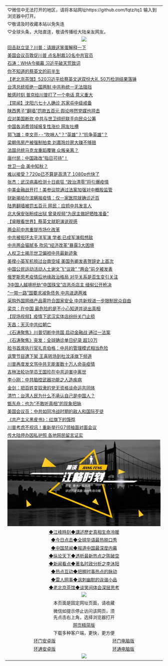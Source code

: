  <table>
 
<tr>
<td colspan="2" align=left>
♡微信中无法打开的地区，请将本站网址https://github.com/fqtz/tq1 输入到浏览器中打开。 
 </td>
</tr>
 <tr>
 <td colspan="2" align=left>
♡敬请及时收藏本站以免失连
 </td>
   <tr>
<td colspan="2" align=left>
♡全球头条，大陆直连，敬请传播给大陆亲友网友。
 </td>
</tr>


<tr>
    <td colspan="2" align=center><img src="https://cdn.jsdelivr.net/gh/gyoupiodf/im1/%E7%BD%91%E9%97%A8%E6%96%B0%E9%97%BB1.jpg"></td>
 </tr>
<tr><td colspan="2" align="left"><a href="https://qeb.xfthy.casa/?name=c1173705&key=xcyufvbtjvhwwrpc&from=gy2">回击赵立坚？川普：请跟这笨蛋解释一下</a></td></tr>
<tr><td colspan="2" align="left"><a href="https://qeb.xfthy.casa/?name=c1173714&key=xcyufvbtjvhwwrpc&from=gy2">美国会议员敦促川普 点名制裁10名中共官员</a></td></tr>
<tr><td colspan="2" align="left"><a href="https://qeb.xfthy.casa/?name=c1173622&key=xcyufvbtjvhwwrpc&from=gy2">石涛：WHA今揭幕 习近平破天荒致词</a></td></tr>
<tr><td colspan="2" align="left"><a href="https://qeb.xfthy.casa/?name=c1173706&key=xcyufvbtjvhwwrpc&from=gy2">你不知道的蔡英文的前半生</a></td></tr>
<tr><td colspan="2" align="left"><a href="https://qeb.xfthy.casa/?name=c1173717&key=xcyufvbtjvhwwrpc&from=gy2">【老北京茶馆】520习近平给蔡英文送双份大礼 50万检测结果落锤</a></td></tr>
<tr><td colspan="2" align="left"><a href="https://qeb.xfthy.casa/?name=c1173681&key=xcyufvbtjvhwwrpc&from=gy2">台湾总统拒绝一国两制 中共称统一无法阻挡</a></td></tr>
<tr><td colspan="2" align="left"><a href="https://qeb.xfthy.casa/?name=c1173725&key=xcyufvbtjvhwwrpc&from=gy2">敏感时刻 普京给川普打了一个电话 意义重大</a></td></tr>
<tr><td colspan="2" align="left"><a href="https://qeb.xfthy.casa/?name=c1173713&key=xcyufvbtjvhwwrpc&from=gy2">【禁闻】沈阳六七十人确诊 苏家屯中级戒备</a></td></tr>
<tr><td colspan="2" align="left"><a href="https://qeb.xfthy.casa/?name=c1173688&key=xcyufvbtjvhwwrpc&from=gy2">陕西男子“翻墙”罚款五百元 舆论哗然党媒也抨击</a></td></tr>
<tr><td colspan="2" align="left"><a href="https://qeb.xfthy.casa/?name=c1173701&key=xcyufvbtjvhwwrpc&from=gy2">应对美国断炊 中共与世卫组织联手向民众公筹</a></td></tr>
<tr><td colspan="2" align="left"><a href="https://qeb.xfthy.casa/?name=c1173676&key=xcyufvbtjvhwwrpc&from=gy2">中国各消费领域报复性涨价 网友吐槽</a></td></tr>
<tr><td colspan="2" align="left"><a href="https://qeb.xfthy.casa/?name=c1173664&key=xcyufvbtjvhwwrpc&from=gy2">郭飞雄：李文亮--“吹哨人”？“英雄”？“抗争英雄”？</a></td></tr>
<tr><td colspan="2" align="left"><a href="https://qeb.xfthy.casa/?name=c1173661&key=xcyufvbtjvhwwrpc&from=gy2">梁朝伟房产被强制拍卖 刘嘉玲炒房大赚不够赔</a></td></tr>
<tr><td colspan="2" align="left"><a href="https://qeb.xfthy.casa/?name=c1173723&key=xcyufvbtjvhwwrpc&from=gy2">法国总统马克龙重蹈覆辙 众叛亲离？</a></td></tr>
<tr><td colspan="2" align="left"><a href="https://qeb.xfthy.casa/?name=c1173720&key=xcyufvbtjvhwwrpc&from=gy2">唐付民：中国政改“指日可待”！</a></td></tr>
<tr><td colspan="2" align="left"><a href="https://qeb.xfthy.casa/?name=c1173680&key=xcyufvbtjvhwwrpc&from=gy2">世卫一会 美中知秋？</a></td></tr>
<tr><td colspan="2" align="left"><a href="https://qeb.xfthy.casa/?name=c1173728&key=xcyufvbtjvhwwrpc&from=gy2">难以接受？720p已不算是高清了 1080p也快了</a></td></tr>
<tr><td colspan="2" align="left"><a href="https://qeb.xfthy.casa/?name=c1173635&key=xcyufvbtjvhwwrpc&from=gy2">张杰：武汉病毒检测十日疯狂 “政治清零”将引爆疫情</a></td></tr>
<tr><td colspan="2" align="left"><a href="https://qeb.xfthy.casa/?name=c1173730&key=xcyufvbtjvhwwrpc&from=gy2">中美金融战开打！美参议院通过法案加强对中概股监管</a></td></tr>
<tr><td colspan="2" align="left"><a href="https://qeb.xfthy.casa/?name=c1173685&key=xcyufvbtjvhwwrpc&from=gy2">财新揭哈尔滨瞒报疫情：仅一家医院就确诊近百</a></td></tr>
<tr><td colspan="2" align="left"><a href="https://qeb.xfthy.casa/?name=c1173631&key=xcyufvbtjvhwwrpc&from=gy2">陆男翻墙被罚五百元 网民：应抓中共发言人</a></td></tr>
<tr><td colspan="2" align="left"><a href="https://qeb.xfthy.casa/?name=c1173702&key=xcyufvbtjvhwwrpc&from=gy2">北大保安张盼成出狱    曾录视频“为民主做好牺牲准备”</a></td></tr>
<tr><td colspan="2" align="left"><a href="https://qeb.xfthy.casa/?name=c1173718&key=xcyufvbtjvhwwrpc&from=gy2">【睿眼看世界】蔡英文就职演说观感</a></td></tr>
<tr><td colspan="2" align="left"><a href="https://qeb.xfthy.casa/?name=c1173624&key=xcyufvbtjvhwwrpc&from=gy2">两会前中共重提市场化改革</a></td></tr>
<tr><td colspan="2" align="left"><a href="https://qeb.xfthy.casa/?name=c1173683&key=xcyufvbtjvhwwrpc&from=gy2">中共被拒环太平洋军演 学者:已成军演假想敌</a></td></tr>
<tr><td colspan="2" align="left"><a href="https://qeb.xfthy.casa/?name=c1173690&key=xcyufvbtjvhwwrpc&from=gy2">中共两会猫腻多 吹风“经济改革”暴露3大困境</a></td></tr>
<tr><td colspan="2" align="left"><a href="https://qeb.xfthy.casa/?name=c1173704&key=xcyufvbtjvhwwrpc&from=gy2">人权卫士揭示世卫偏袒中共最新迹象</a></td></tr>
<tr><td colspan="2" align="left"><a href="https://qeb.xfthy.casa/?name=c1173699&key=xcyufvbtjvhwwrpc&from=gy2">美撑小英军机掠过台南空域 美国务卿发表贺辞史上首次</a></td></tr>
<tr><td colspan="2" align="left"><a href="https://qeb.xfthy.casa/?name=c1173677&key=xcyufvbtjvhwwrpc&from=gy2">中国公民运动活动人士谢文飞“议政” “两会”前夕被发表</a></td></tr>
<tr><td colspan="2" align="left"><a href="https://qeb.xfthy.casa/?name=c1173627&key=xcyufvbtjvhwwrpc&from=gy2">俄罗斯思考疫情后地缘政治格局 对华关系是否生变引关注</a></td></tr>
<tr><td colspan="2" align="left"><a href="https://qeb.xfthy.casa/?name=c1173642&key=xcyufvbtjvhwwrpc&from=gy2">3中国人越境抢劫“中国珠宝”店恶杀店主 缅甸公开枪决</a></td></tr>
<tr><td colspan="2" align="left"><a href="https://qeb.xfthy.casa/?name=c1173633&key=xcyufvbtjvhwwrpc&from=gy2">“一带一路”国要求减免债务 中共进退两难</a></td></tr>
<tr><td colspan="2" align="left"><a href="https://qeb.xfthy.casa/?name=c1173656&key=xcyufvbtjvhwwrpc&from=gy2">采购外国网络产品需符合国家安全 中共新规进一步限制民众自由</a></td></tr>
<tr><td colspan="2" align="left"><a href="https://qeb.xfthy.casa/?name=c1173667&key=xcyufvbtjvhwwrpc&from=gy2">梁京：在中国  最危险的是不小心知道并说出真相</a></td></tr>
<tr><td colspan="2" align="left"><a href="https://qeb.xfthy.casa/?name=c1173632&key=xcyufvbtjvhwwrpc&from=gy2">【现场视频】疫情下武汉实体店纷纷关门止损</a></td></tr>
<tr><td colspan="2" align="left"><a href="https://qeb.xfthy.casa/?name=c1173651&key=xcyufvbtjvhwwrpc&from=gy2">天昌：天灭中共红朝亡</a></td></tr>
<tr><td colspan="2" align="left"><a href="https://qeb.xfthy.casa/?name=c1173719&key=xcyufvbtjvhwwrpc&from=gy2">《石涛聚焦》川普切断中共国 启动金融战 通过一法案</a></td></tr>
<tr><td colspan="2" align="left"><a href="https://qeb.xfthy.casa/?name=c1173668&key=xcyufvbtjvhwwrpc&from=gy2">《石涛聚焦》突发：全球确诊单日纪录 超10万</a></td></tr>
<tr><td colspan="2" align="left"><a href="https://qeb.xfthy.casa/?name=c1173625&key=xcyufvbtjvhwwrpc&from=gy2">脸书首席执行官扎克伯格：中共的管理模式相当危险</a></td></tr>
<tr><td colspan="2" align="left"><a href="https://qeb.xfthy.casa/?name=c1173710&key=xcyufvbtjvhwwrpc&from=gy2">讽警节目遭下架 王喜转场到杜汶泽旗下频道</a></td></tr>
<tr><td colspan="2" align="left"><a href="https://qeb.xfthy.casa/?name=c1173640&key=xcyufvbtjvhwwrpc&from=gy2">川普再度发文骂中共无能害数十万人命丧疫情</a></td></tr>
<tr><td colspan="2" align="left"><a href="https://qeb.xfthy.casa/?name=c1173662&key=xcyufvbtjvhwwrpc&from=gy2">吉林法轮功学员王国珍在中共迫害中离世</a></td></tr>
<tr><td colspan="2" align="left"><a href="https://qeb.xfthy.casa/?name=c1173638&key=xcyufvbtjvhwwrpc&from=gy2">李小刚：中共脑控武器功能之人造疾病</a></td></tr>
<tr><td colspan="2" align="left"><a href="https://qeb.xfthy.casa/?name=c1173639&key=xcyufvbtjvhwwrpc&from=gy2">金剑：把百姓变奴隶的党无资格谈命运共同体</a></td></tr>
<tr><td colspan="2" align="left"><a href="https://qeb.xfthy.casa/?name=c1173654&key=xcyufvbtjvhwwrpc&from=gy2">清竹：台湾人民为什么不承认自己是中国人？</a></td></tr>
<tr><td colspan="2" align="left"><a href="https://qeb.xfthy.casa/?name=c1173653&key=xcyufvbtjvhwwrpc&from=gy2">甑东舟：也为“不敢听真相”的现象把脉</a></td></tr>
<tr><td colspan="2" align="left"><a href="https://qeb.xfthy.casa/?name=c1173648&key=xcyufvbtjvhwwrpc&from=gy2">美国会议员：中共如同冷战时期的敌人和国际歹徒</a></td></tr>
<tr><td colspan="2" align="left"><a href="https://qeb.xfthy.casa/?name=c1173649&key=xcyufvbtjvhwwrpc&from=gy2">《共产主义黑皮书》：红旗下的饿殍</a></td></tr>
<tr><td colspan="2" align="left"><a href="https://qeb.xfthy.casa/?name=c1173687&key=xcyufvbtjvhwwrpc&from=gy2">川普考虑不视讯！重新举行G7领袖面对面会议</a></td></tr>
<tr><td colspan="2" align="left"><a href="https://qeb.xfthy.casa/?name=c1173629&key=xcyufvbtjvhwwrpc&from=gy2">传大陆停办因私护照 各地网民留言证实</a></td></tr>

 <tr>
   <td colspan="2" align=center><img src="https://github.com/gyoupiodf/im1/blob/master/jf-1.jpg"></td>
  </tr>
   <tr>
   <td colspan="2" align=center> 
<a href="https://xdihm.casa/oo.aspx?name=c922850&key=sdxhftoyfkhpuaxy&from=tq1&tag=9877">◆江峰時刻◆講述歷史真相生命冷暖</a><br/>
    </td>
  </tr>
   <tr>
   <td colspan="2" align=center> 
<a href="https://xdihm.casa/oo.aspx?name=c816850&key=sdxhftoyfkhpuaxy&from=tq1&tag=9877">◆今日点击◆全球华语最热脱口秀</a><br/>
    </td>
  </tr>
  <tr>
  <td colspan="2" align=center>
<a href="https://xdihm.casa/oo.aspx?name=c816860&key=sdxhftoyfkhpuaxy&from=tq1&tag=99733110">◆中国禁闻◆报道中国最深度内幕</a><br/>
   </tr>
  <tr>
     <td colspan="2" align=center>
<a href="https://xdihm.casa/oo.aspx?name=c816855&key=sdxhftoyfkhpuaxy&from=tq1&tag=997110">◆纵论天下◆透析最新热点之陈破空</a><br/>
   </tr>
   <tr>
      <td colspan="2" align=center>
<a href="https://xdihm.casa/oo.aspx?name=c838308&key=sdxhftoyfkhpuaxy&from=tq1&tag=9973110">◆新闻看点◆著名时政分析之李沐阳</a><br/>
   </tr>
   <tr>
     <td colspan="2" align=center>
<a href="https://xdihm.casa/oo.aspx?name=c816852&key=sdxhftoyfkhpuaxy&from=tq1&tag=9733110">◆热点互动◆把握时事热点的脉动</a><br/>
   </tr>
   <tr>
      <td colspan="2" align=center>
<a href="https://xdihm.casa/oo.aspx?name=c816694&key=sdxhftoyfkhpuaxy&from=tq1&tag=93310">◆雷人网事◆讽刺幽默的诙谐小品</a><br/>
   </tr>
   <tr>
    <td colspan="2" align=center>
<a href="https://xdihm.casa/oo.aspx?name=c816650&key=sdxhftoyfkhpuaxy&from=tq1&tag=9973110">◆老北京茶馆◆谈笑间体会深层思考</a><br/>
   </tr>

  <tr>
    <td colspan="2" align="center"><img src="https://cdn.jsdelivr.net/gh/opipe/up/oGate65.jpg"/></td>
  </tr>
  <tr>
    <td colspan="2" align="center">本页面是固定网址页面，请收藏</td>
  <tr>
  <tr>
    <td colspan="2" align="center">微信如提示停止访问该网页，须<br/>先点击右上角，选择浏览器打开</td>
  <tr>
  <tr>
    <td colspan="2" align="center"><a href="https://gitcdn.xyz/cdn/otiny/up/master/show004.htm">网页精简版</a></td>
  </tr>
  <tr>
    <td colspan="2" align="center">下载多种客户端，更快，更方便</td>
  <tr>
  <tr>
    <td align="center"><a href="https://cdn.jsdelivr.net/gh/opipe/up/oGatea.apk">环门安卓版</a></td>
    <td align="center"><a href="https://cdn.jsdelivr.net/gh/opipe/up/oGate.zip">环门电脑版</a></td>
  </tr>
  <tr>
    <td align="center"><a href="https://cdn.jsdelivr.net/gh/opipe/up/oPipe.apk">环通安卓版</a></td>
    <td align="center"><a href="https://raw.githubusercontent.com/opipe/up/master/oPipe.zip">环通电脑版</a></td>
  </tr>
  <tr>
    <td colspan="2" align="center"><img src="https://cdn.jsdelivr.net/gh/opipe/up/oGate640.jpg"/></td>
  </tr>
</table>
